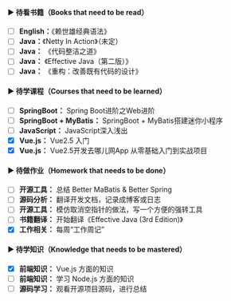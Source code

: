 #### ▶ 待看书籍（Books that need to be read）

- [ ] **English：**《赖世雄经典语法》
- [ ] **Java：**《Netty In Action》（未定）
- [ ] **Java：** 《代码整洁之道》
- [ ] **Java：** 《Effective Java（第二版）》
- [ ] **Java：** 《重构：改善既有代码的设计》

#### ▶ 待学课程（Courses that need to be learned）

- [ ] **SpringBoot：** Spring Boot进阶之Web进阶
- [ ] **SpringBoot + MyBatis：** SpringBoot + MyBatis搭建迷你小程序
- [ ] **JavaScript：** JavaScript深入浅出
- [x] **Vue.js：**  Vue2.5 入门
- [x] **Vue.js：**  Vue2.5开发去哪儿网App 从零基础入门到实战项目

#### ▶ 待做作业（Homework that needs to be done）

- [ ] **开源工具：**  总结 Better MaBatis & Better Spring
- [ ] **源码分析：**  翻译开发文档，记录成博客或日志
- [ ] **开源工具：**  模仿取消空指针的做法，写一个方便的强转工具
- [ ] **书籍翻译：**  开始翻译《Effective Java (3rd Edition)》
- [x] **工作相关：**  每周“工作周记”

#### ▶ 待学知识（Knowledge that needs to be mastered）

- [x] **前端知识：**  Vue.js 方面的知识
- [ ] **前端知识：** 学习 Node.js 方面的知识
- [ ] **源码学习：** 观看开源项目源码，进行总结
